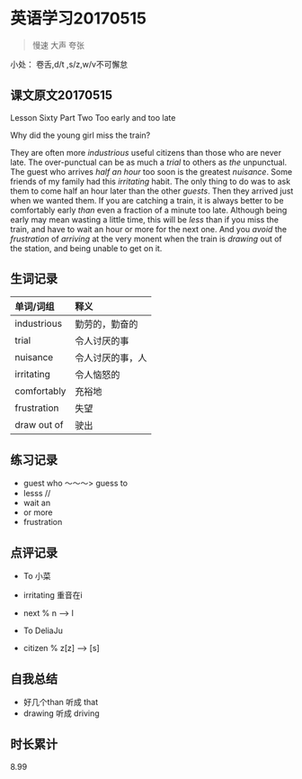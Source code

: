 # 英语学习20170515

> 慢速 大声 夸张

小处： 卷舌,d/t ,s/z,w/v不可懈怠

## 课文原文20170515

Lesson Sixty  Part Two  Too early and too late

Why did the young girl miss the train?

They are often more _industrious_ useful citizens than those who are never late.
The over-punctual can be as much a _trial_ to others as _the_ unpunctual. 
The guest who arrives _half an hour_ too soon is the greatest _nuisance_.
Some friends of my family had this _irritating_ habit.
The only thing to do was to ask them to come half an hour later than the other _guests_.
Then they arrived just when we wanted them.
If you are catching a train, it is always better to be comfortably early _than_ even a fraction of a minute too late.
Although being early may mean wasting a little time, this will be _less_ than if you miss the train, and have to wait an hour or more for the next one.
And you _avoid_ the _frustration_ of _arriving_ at the very monent when the train is _drawing_ out of the station, and being unable to get on it.

## 生词记录
| 单词/词组 | 释义  |
| :-----| :------|
| industrious | 勤劳的，勤奋的 |
| trial | 令人讨厌的事 |
| nuisance | 令人讨厌的事，人 |
| irritating | 令人恼怒的 |
| comfortably | 充裕地 |
| frustration | 失望 |
| draw out of | 驶出 |

## 练习记录
* guest who ～～～> guess to 
* lesss //
* wait an 
* or more
* frustration

## 点评记录
* To 小菜 
 * irritating 重音在i
 * next % n --> l

* To DeliaJu
 * citizen % z[z] --> [s]

## 自我总结
* 好几个than 听成 that
* drawing 听成 driving 

## 时长累计
8.99
